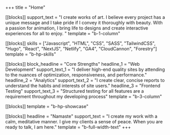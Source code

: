 +++
title = "Home"


[[blocks]]
support_text = "I create works of art. I believe every project has a unique message and I take pride if I convey it thoroughly with beauty. With a passion for animation, I bring life to designs and create interactive experiences for all to enjoy. "
template = "b-1-column"


[[blocks]]
skills = ["Javascript", "HTML", "CSS", "SASS", "TailwindCSS", "Hugo", "React", "NextJS", "Netlify", "GA4", "CloudCannon", "Forestry"]
template = "b-hp-skills"

[[blocks]]
block_headline = "Core Strengths"
headline_1 = "Web Development"
support_text_1 = "I deliver high-end quality sites by attending to the nuances of optimization, responsiveness, and performance."
headline_2 = "Analytics"
support_text_2 = "I create clear, concise reports to understand the habits and interests of site users."
headline_3 = "Frontend Testing"
support_text_3 = "Structured testing for all features are a requirement throughout my developing process"
template = "b-3-column"


[[blocks]]
template = "b-hp-showcase"

[[blocks]]
headline = "Namaste"
support_text = "I create my work with a calm, meditative manner. I give my clients a sense of peace. When you are ready to talk, I am here."
template = "b-full-width-text"
+++

